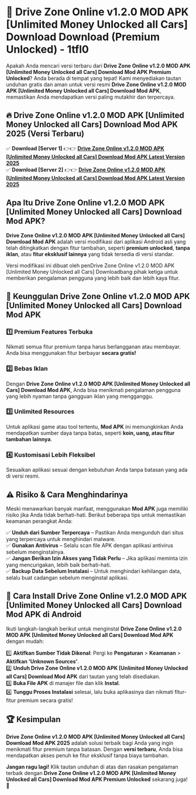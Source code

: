 # 🎯 Drive Zone Online v1.2.0 MOD APK [Unlimited Money Unlocked all Cars] Download  Download (Premium Unlocked) -  1tfl0

Apakah Anda mencari versi terbaru dari **Drive Zone Online v1.2.0 MOD APK [Unlimited Money Unlocked all Cars] Download Mod APK Premium Unlocked**? Anda berada di tempat yang tepat! Kami menyediakan tautan unduhan gratis dan aman untuk versi resmi **Drive Zone Online v1.2.0 MOD APK [Unlimited Money Unlocked all Cars] Download Mod APK**, memastikan Anda mendapatkan versi paling mutakhir dan terpercaya.

## 🔥 Drive Zone Online v1.2.0 MOD APK [Unlimited Money Unlocked all Cars] Download Mod APK 2025 (Versi Terbaru)

✅ **Download [Server 1]** 👉👉 [**Drive Zone Online v1.2.0 MOD APK [Unlimited Money Unlocked all Cars] Download Mod APK Latest Version 2025**](https://momento.my/?title=Drive_Zone_Online_v1.2.0_MOD_APK_[Unlimited_Money_Unlocked_all_Cars]_Download)  
✅ **Download [Server 2]** 👉👉 [**Drive Zone Online v1.2.0 MOD APK [Unlimited Money Unlocked all Cars] Download Mod APK Latest Version 2025**](https://momento.my/?title=Drive_Zone_Online_v1.2.0_MOD_APK_[Unlimited_Money_Unlocked_all_Cars]_Download)  

## Apa Itu Drive Zone Online v1.2.0 MOD APK [Unlimited Money Unlocked all Cars] Download Mod APK?

**Drive Zone Online v1.2.0 MOD APK [Unlimited Money Unlocked all Cars] Download Mod APK** adalah versi modifikasi dari aplikasi Android asli yang telah ditingkatkan dengan fitur tambahan, seperti **premium unlocked**, **tanpa iklan**, atau **fitur eksklusif lainnya** yang tidak tersedia di versi standar.

Versi modifikasi ini dibuat oleh penDrive Zone Online v1.2.0 MOD APK [Unlimited Money Unlocked all Cars] Downloadbang pihak ketiga untuk memberikan pengalaman pengguna yang lebih baik dan lebih kaya fitur.

## 🎯 Keunggulan Drive Zone Online v1.2.0 MOD APK [Unlimited Money Unlocked all Cars] Download Mod APK

### 1️⃣ Premium Features Terbuka
Nikmati semua fitur premium tanpa harus berlangganan atau membayar. Anda bisa menggunakan fitur berbayar **secara gratis!**

### 2️⃣ Bebas Iklan
Dengan **Drive Zone Online v1.2.0 MOD APK [Unlimited Money Unlocked all Cars] Download Mod APK**, Anda bisa menikmati pengalaman pengguna yang lebih nyaman tanpa gangguan iklan yang mengganggu.

### 3️⃣ Unlimited Resources
Untuk aplikasi game atau tool tertentu, **Mod APK** ini memungkinkan Anda mendapatkan sumber daya tanpa batas, seperti **koin, uang, atau fitur tambahan lainnya**.

### 4️⃣ Kustomisasi Lebih Fleksibel
Sesuaikan aplikasi sesuai dengan kebutuhan Anda tanpa batasan yang ada di versi resmi.

## ⚠️ Risiko & Cara Menghindarinya

Meski menawarkan banyak manfaat, menggunakan **Mod APK** juga memiliki risiko jika Anda tidak berhati-hati. Berikut beberapa tips untuk memastikan keamanan perangkat Anda:

✅ **Unduh dari Sumber Terpercaya** – Pastikan Anda mengunduh dari situs yang terpercaya untuk menghindari malware.  
✅ **Gunakan Antivirus** – Selalu scan file APK dengan aplikasi antivirus sebelum menginstalnya.  
✅ **Jangan Berikan Izin Akses yang Tidak Perlu** – Jika aplikasi meminta izin yang mencurigakan, lebih baik berhati-hati.  
✅ **Backup Data Sebelum Instalasi** – Untuk menghindari kehilangan data, selalu buat cadangan sebelum menginstal aplikasi.

## 📌 Cara Install Drive Zone Online v1.2.0 MOD APK [Unlimited Money Unlocked all Cars] Download Mod APK di Android

Ikuti langkah-langkah berikut untuk menginstal **Drive Zone Online v1.2.0 MOD APK [Unlimited Money Unlocked all Cars] Download Mod APK** dengan mudah:

1️⃣ **Aktifkan Sumber Tidak Dikenal**: Pergi ke **Pengaturan** > **Keamanan** > **Aktifkan 'Unknown Sources'**.  
2️⃣ **Unduh Drive Zone Online v1.2.0 MOD APK [Unlimited Money Unlocked all Cars] Download Mod APK** dari tautan yang telah disediakan.  
3️⃣ **Buka File APK** di manajer file dan klik **Instal**.  
4️⃣ **Tunggu Proses Instalasi** selesai, lalu buka aplikasinya dan nikmati fitur-fitur premium secara gratis!

## 🏆 Kesimpulan

**Drive Zone Online v1.2.0 MOD APK [Unlimited Money Unlocked all Cars] Download Mod APK 2025** adalah solusi terbaik bagi Anda yang ingin menikmati fitur premium tanpa batasan. Dengan **versi terbaru**, Anda bisa mendapatkan akses penuh ke fitur eksklusif tanpa biaya tambahan.

**Jangan ragu lagi!** Klik tautan unduhan di atas dan rasakan pengalaman terbaik dengan **Drive Zone Online v1.2.0 MOD APK [Unlimited Money Unlocked all Cars] Download Mod APK Premium Unlocked** sekarang juga! 🚀
